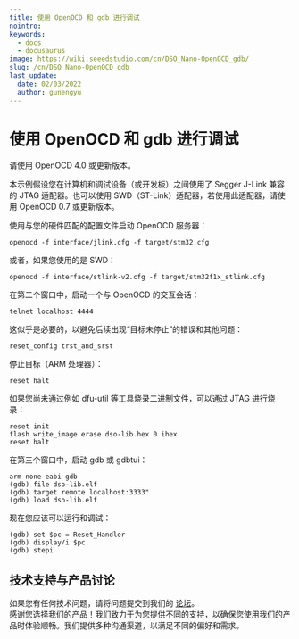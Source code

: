 ```yaml
---
title: 使用 OpenOCD 和 gdb 进行调试
nointro:
keywords:
  - docs
  - docusaurus
image: https://wiki.seeedstudio.com/cn/DSO_Nano-OpenOCD_gdb/
slug: /cn/DSO_Nano-OpenOCD_gdb
last_update:
  date: 02/03/2022
  author: gunengyu
---
```


# 使用 OpenOCD 和 gdb 进行调试

请使用 OpenOCD 4.0 或更新版本。

本示例假设您在计算机和调试设备（或开发板）之间使用了 Segger J-Link 兼容的 JTAG 适配器。也可以使用 SWD（ST-Link）适配器，若使用此适配器，请使用 OpenOCD 0.7 或更新版本。

使用与您的硬件匹配的配置文件启动 OpenOCD 服务器：
```
openocd -f interface/jlink.cfg -f target/stm32.cfg
```

或者，如果您使用的是 SWD：
```
openocd -f interface/stlink-v2.cfg -f target/stm32f1x_stlink.cfg
```

在第二个窗口中，启动一个与 OpenOCD 的交互会话：
```
telnet localhost 4444
```

这似乎是必要的，以避免后续出现“目标未停止”的错误和其他问题：
```
reset_config trst_and_srst
```

停止目标（ARM 处理器）：
```
reset halt
```

如果您尚未通过例如 dfu-util 等工具烧录二进制文件，可以通过 JTAG 进行烧录：
```
reset init
flash write_image erase dso-lib.hex 0 ihex
reset halt
```

在第三个窗口中，启动 gdb 或 gdbtui：
```
arm-none-eabi-gdb
(gdb) file dso-lib.elf
(gdb) target remote localhost:3333"
(gdb) load dso-lib.elf
```

现在您应该可以运行和调试：
```
(gdb) set $pc = Reset_Handler
(gdb) display/i $pc
(gdb) stepi
```

## 技术支持与产品讨论
如果您有任何技术问题，请将问题提交到我们的 [论坛](http://forum.seeedstudio.com/)。  
感谢您选择我们的产品！我们致力于为您提供不同的支持，以确保您使用我们的产品时体验顺畅。我们提供多种沟通渠道，以满足不同的偏好和需求。

<div class="button_tech_support_container">
<a href="https://forum.seeedstudio.com/" class="button_forum"></a> 
<a href="https://www.seeedstudio.com/contacts" class="button_email"></a>
</div>

<div class="button_tech_support_container">
<a href="https://discord.gg/eWkprNDMU7" class="button_discord"></a> 
<a href="https://github.com/Seeed-Studio/wiki-documents/discussions/69" class="button_discussion"></a>
</div>